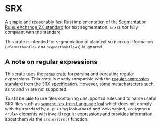 # SRX

A simple and reasonably fast Rust implementation of the [Segmentation Rules eXchange 2.0 standard](https://www.unicode.org/uli/pas/srx/srx20.html) for text segmentation. `srx` is *not* fully compliant with the standard.

This crate is intended for segmentation of plaintext so markup information (`<formathandle>` and `segmentsubflows`) is ignored.

## A note on regular expressions

This crate uses the [`regex` crate](https://github.com/rust-lang/regex) for parsing and executing regular expressions. This crate is mostly compatible with the [regular expression standard](https://www.unicode.org/uli/pas/srx/srx20.html#Intro_RegExp) from the SRX specification. However, some metacharacters such as `\Q` and `\E` are not supported.

To still be able to use files containing unsupported rules and to parse useful SRX files such as [`segment.srx` from LanguageTool](https://github.com/languagetool-org/languagetool/blob/master/languagetool-core/src/main/resources/org/languagetool/resource/segment.srx) which does not comply with the standard by e. g. using look-ahead and look-behind, `srx` ignores `<rule>` elements with invalid regular expressions and provides information about them via the `srx.errors()` function.